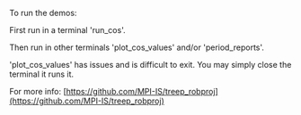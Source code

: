 To run the demos:

First run in a terminal 'run_cos'.

Then run in other terminals 'plot_cos_values' and/or 'period_reports'.

'plot_cos_values' has issues and is difficult to exit. You may simply close the terminal it runs it.

For more info: [https://github.com/MPI-IS/treep_robproj](https://github.com/MPI-IS/treep_robproj)